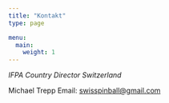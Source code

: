 ```yaml
---
title: "Kontakt"
type: page

menu:
  main:
    weight: 1
---
```


_IFPA Country Director Switzerland_

Michael Trepp 
Email: <swisspinball@gmail.com>

